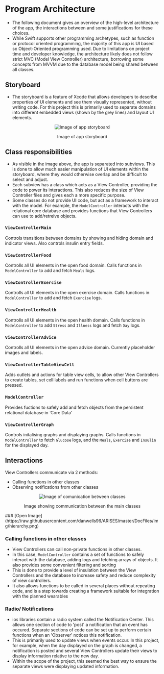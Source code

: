 # Program Architecture
* The following document gives an overview of the high-level architecture of the app, the interactions between and some justifications for these choices.
* While Swift supports other programming archetypes, such as function or protocol oriented programming, the majority of this app is UI based so Object-Oriented programming used. Due to limitations on project time and developer knowledge, the architecture likely does not follow strict MVC (Model View Controller) architecture, borrowing some concepts from MVVM due to the database model being shared between all classes.

## Storyboard
* The storyboard is a feature of Xcode that allows developers to describe properties of UI elements and see them visually represented, without writing code. For this project this is primarily used to separate domains into different embedded views (shown by the grey lines) and layout UI elements. 

<p align="center">
<img src="https://raw.githubusercontent.com/danwells96/ARISES/master/DocFiles/img/storyboard.png" alt="Image of app storyboard"/>
</p>
<p align="center">
Image of app storyboard
</p>

## Class responsibilities
* As visible in the image above, the app is separated into subviews. This is done to allow much easier manipulation of UI elements within the storyboard, where they would otherwise overlap and be difficult to select and adjust.
* Each subview has a class which acts as a View Controller, providing the code to power its interactions. This also reduces the size of View Controller files and gives each a more specific purpose.  
* Some classes do not provide UI code, but act as a framework to interact with the model. For example, the `ModelController` interacts with the relational core database and provides functions that View Controllers can use to add/retreive objects.

### `ViewControllerMain`
Controls transitions between domains by showing and hiding domain and indicator views. Also controls insulin entry fields.

### `ViewControllerFood`
Controlls all UI elements in the open food domain. Calls functions in `ModelController` to add and fetch `Meals` logs.

### `ViewControllerExercise`
Controlls all UI elements in the open exercise domain. Calls functions in `ModelController` to add and fetch `Exercise` logs.

### `ViewControllerHealth`
Controlls all UI elements in the open health domain.  Calls functions in `ModelController` to add `Stress` and `Illness` logs and fetch `Day` logs.

### `ViewControllerAdvice`
Controlls all UI elements in the open advice domain. Currently placeholder images and labels.

### `ViewControllerTableViewCell`
Adds outlets and actions for table view cells, to allow other View Controllers to create tables, set cell labels and run functions when cell buttons are pressed.

### `ModelController`
Provides fuctions to safely add and fetch objects from the persistent relational database in ‘Core Data’

### `ViewControllerGraph`
Controls initalising graphs and displaying graphs. Calls functions in `ModelController` to fetch `Glucose` logs, and the `Meals`, `Exercise` and `Insulin` for the displayed day.


## Interactions
View Controllers communicate via 2 methods:
* Calling functions in other classes
* Observing notifications from other classes

<p align="center">
<img src="https://raw.githubusercontent.com/danwells96/ARISES/master/DocFiles/img/hierarchy.png" alt="Image of comunication between classes"/>
</p>
<p align="center">
Image showing communication between the main classes
</p>
### [Open Image](https://raw.githubusercontent.com/danwells96/ARISES/master/DocFiles/img/hierarchy.png) 

### Calling functions in other classes
* View Controllers can call non-private functions in other classes. 
* In this case, `ModelController` contains a set of functions to safely interact with the database, adding logs and fetching arrays of objects. It also provides some convenient filtering and sorting
* This is done to provide a level of insulation between the View Controllers and the database to increase safety and reduce complexity of view controllers. 
* It also allows functions to be called in several places without repeating code, and is a step towards creating a framework suitable for integration with the planned wearables

### Radio/ Notifications
* ios libraries contain a radio system called the Notification Center. This allows one section of code to 'post' a notification that an event has occured. Separate sections of code can be set up to perform certain functions when an 'Observer' notices this notification.
* This is primarily used to update views when events occur. In this project, for example, when the day displayed on the graph is changed, a notification is posted and several View Controllers update their views to display information relative to the new day.
* Within the scope of the project, this seemed the best way to ensure the separate views were displaying updated information. 
